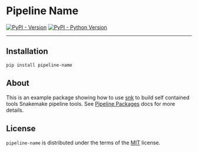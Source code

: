 # Pipeline Name

[![PyPI - Version](https://img.shields.io/pypi/v/pipeline-name.svg)](https://pypi.org/project/pipeline-name)
[![PyPI - Python Version](https://img.shields.io/pypi/pyversions/pipeline-name.svg)](https://pypi.org/project/pipeline-name)

-----

## Installation

```console
pip install pipeline-name
```

## About 

This is an example package showing how to use [snk](https://snk.wytamma.com/) to build self contained tools Snakemake pipeline tools. See [Pipeline Packages](https://snk.wytamma.com/pipeline_packages/) docs for more details.

## License

`pipeline-name` is distributed under the terms of the [MIT](https://spdx.org/licenses/MIT.html) license.
